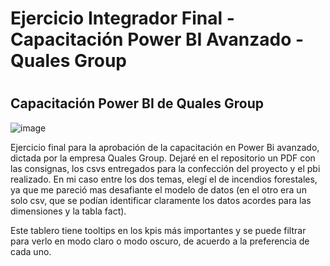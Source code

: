 # Ejercicio Integrador Final - Capacitación Power BI Avanzado - Quales Group

#

## Capacitación Power BI de Quales Group 

![image](https://user-images.githubusercontent.com/103937102/235311000-95134c7f-36af-4a1e-87d4-1bea05819799.png)

Ejercicio final para la aprobación de la capacitación en Power Bi avanzado, dictada por la empresa Quales Group.
Dejaré en el repositorio un PDF con las consignas, los csvs entregados para la confección del proyecto y el pbi realizado.
En mi caso entre los dos temas, elegí el de incendios forestales, ya que me pareció mas desafiante el modelo de datos (en el otro era un solo csv, que se podían identificar claramente los datos acordes para las dimensiones y la tabla fact).


Este tablero tiene tooltips en los kpis más importantes y se puede filtrar para verlo en modo claro o modo oscuro, de acuerdo a la preferencia de cada uno.

